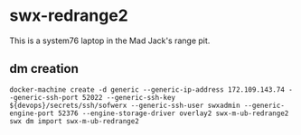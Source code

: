 # swx-redrange2

This is a system76 laptop in the Mad Jack's range pit.

## dm creation

    docker-machine create -d generic --generic-ip-address 172.109.143.74 --generic-ssh-port 52022 --generic-ssh-key ${devops}/secrets/ssh/sofwerx --generic-ssh-user swxadmin --generic-engine-port 52376 --engine-storage-driver overlay2 swx-m-ub-redrange2
    swx dm import swx-m-ub-redrange2

